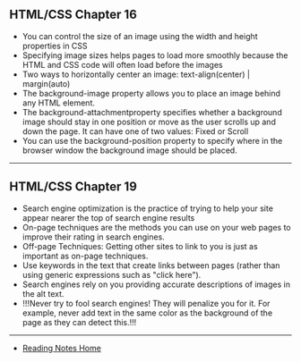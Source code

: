 ## HTML/CSS Chapter 16

- You can control the size of an image using the width and height properties in CSS
- Specifying image sizes helps pages to load more smoothly because the HTML and CSS code will often load before the images
- Two ways to horizontally center an image: text-align(center) | margin(auto)
- The background-image property allows you to place an image behind any HTML element.
- The background-attachmentproperty specifies whether a background image should stay in one position or move as the user scrolls up and down the page. It can have one of two values: Fixed or Scroll
- You can use the background-position property to specify where in the browser window the background image should be placed.

--- 

## HTML/CSS Chapter 19

- Search engine optimization is the practice of trying to help your site appear nearer the top of search engine results
- On-page techniques are the methods you can use on your web pages to improve their rating in search engines.
- Off-page Techniques: Getting other sites to link to you is just as important as on-page techniques. 
- Use keywords in the text that create links between pages (rather than using generic expressions such as "click here").
- Search engines rely on you providing accurate descriptions of images in the alt text.
- !!!Never try to fool search engines! They will penalize you for it. For example, never add text in the same color as the background of the page as they can detect this.!!!

--- 

- [Reading Notes Home](https://vektur.github.io/reading-notes/)